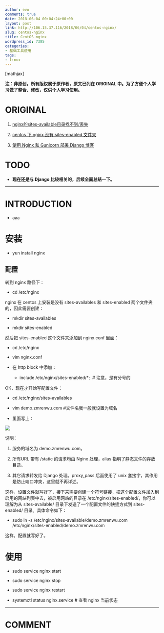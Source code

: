 ```yaml
---
author: evo
comments: true
date: 2018-06-04 00:04:24+00:00
layout: post
link: http://106.15.37.116/2018/06/04/centos-nginx/
slug: centos-nginx
title: CentOS nginx
wordpress_id: 7385
categories:
- 基础工具使用
tags:
- linux
---
```


<!-- more -->

[mathjax]

**注：非原创，所有版权属于原作者，原文已列在 ORIGINAL 中。为了方便个人学习做了整合、修改，仅供个人学习使用。**


# ORIGINAL





 	
  1. [nginx的sites-available目录找不到/丢失](https://www.centos.bz/question/nginx-sites-available-not-found/)

 	
  2. [centos 下 nginx 没有 sites-enabled 文件夹](https://www.jianshu.com/p/10814151f071)

 	
  3. [使用 Nginx 和 Gunicorn 部署 Django 博客](https://www.zmrenwu.com/post/20/)




# TODO





 	
  * **现在还是与 Django 比较相关的，后续全面总结一下。**





* * *





# INTRODUCTION





 	
  * aaa









# 安装





 	
  * yun install nginx




## 配置


转到 nginx 路径下：



 	
  * cd /etc/nginx


nginx 在 centos 上安装是没有 sites-availables 和 sites-enabled 两个文件夹的，因此需要创建：

 	
  * mkdir sites-availables

 	
  * mkdir sites-enabled


然后把 sites-enabled 这个文件夹添加到 nginx.conf 里面：

 	
  * cd /etc/nginx

 	
  * vim nginx.conf

 	
  * 在 http block 中添加：

 	
    * include /etc/nginx/sites-enabled/*;  # 注意，是有分号的





OK，现在才开始写配置文件：

 	
  * cd /etc/nginx/sites-availables

 	
  * vim demo.zmrenwu.com #文件名我一般就设置为域名

 	
  * 里面写上：


![](http://106.15.37.116/wp-content/uploads/2018/06/img_5b147fa9e18aa.png)





说明：

 	
  1. 服务的域名为 demo.zmrenwu.com。

 	
  2. 所有URL 带有 /static 的请求均由 Nginx 处理，alias 指明了静态文件的存放目录。

 	
  3. 其它请求转发给 Django 处理。proxy_pass 后面使用了 unix 套接字，其作用是防止端口冲突，这里就不再详述。


这样，设置文件就写好了，接下来需要创建一个符号链接，把这个配置文件加入到启用的网站列表中去，被启用网站的目录在 /etc/nginx/sites-enabled/，你可以理解为从 sites-available/ 目录下发送了一个配置文件的快捷方式到 sites-enabled/ 目录。具体命令如下：

 	
  * sudo ln -s /etc/nginx/sites-available/demo.zmrenwu.com /etc/nginx/sites-enabled/demo.zmrenwu.com


这样，配置就写好了。


# 使用





 	
  * sudo service nginx start

 	
  * sudo service nginx stop

 	
  * sudo service nginx restart

 	
  * systemctl status nginx.service # 查看 nginx 当前状态










* * *





# COMMENT



